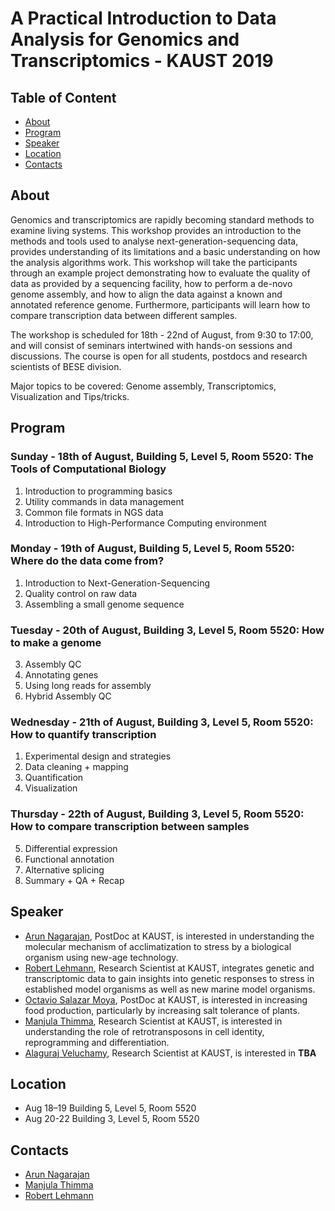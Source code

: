# A Practical Introduction to Data Analysis for Genomics and Transcriptomics - KAUST 2019

## Table of Content
  * [About](https://roblehmann.github.io/hts_workshop2019/#about)
  * [Program](https://roblehmann.github.io/hts_workshop2019/#program)
  * [Speaker](https://roblehmann.github.io/hts_workshop2019/#speaker)
  * [Location](https://roblehmann.github.io/hts_workshop2019/#Location)
  * [Contacts](https://roblehmann.github.io/hts_workshop2019/#Contacts)
  
## About

Genomics and transcriptomics are rapidly becoming standard methods to examine living systems. This workshop provides an introduction to the methods and tools used to analyse next-generation-sequencing data, provides understanding of its limitations and a basic understanding on how the analysis algorithms work. This workshop will take the participants through an example project demonstrating how to evaluate the quality of data as provided by a sequencing facility, how to perform a de-novo genome assembly, and how to align the data against a known and annotated reference genome. Furthermore, participants will learn how to compare transcription data between different samples.

The workshop is scheduled for 18th - 22nd of August, from 9:30 to 17:00, and will consist of seminars intertwined with hands-on sessions and discussions. The course is open for all students, postdocs and research scientists of BESE division.
 
Major topics to be covered: Genome assembly, Transcriptomics, Visualization and Tips/tricks.

## Program
### Sunday - 18th of August, Building 5, Level 5, Room 5520: The Tools of Computational Biology
1. Introduction to programming basics
2. Utility commands in data management
3. Common file formats in NGS data
4. Introduction to High-Performance Computing environment

### Monday - 19th of August, Building 5, Level 5, Room 5520: Where do the data come from?
1. Introduction to Next-Generation-Sequencing
2. Quality control on raw data 
3. Assembling a small genome sequence

### Tuesday - 20th of August, Building 3, Level 5, Room 5520: How to make a genome
3. Assembly QC
4. Annotating genes 
5. Using long reads for assembly
6. Hybrid Assembly QC

### Wednesday - 21th of August, Building 3, Level 5, Room 5520: How to quantify transcription
1. Experimental design and strategies
2. Data cleaning + mapping
3. Quantification
4. Visualization 

### Thursday - 22th of August, Building 3, Level 5, Room 5520: How to compare transcription between samples
5. Differential expression
6. Functional annotation
7. Alternative splicing
8. Summary + QA + Recap

## Speaker
  * [Arun Nagarajan](https://rsrc.kaust.edu.sa/Pages/Nagarajan.aspx), PostDoc at KAUST, is interested in understanding the molecular mechanism of acclimatization to stress by a biological organism using new-age technology. 
  * [Robert Lehmann](https://livingsystems.kaust.edu.sa/Pages/Robert%20Lehmann.aspx), Research Scientist at KAUST, integrates genetic and transcriptomic data to gain insights into genetic responses to stress in established model organisms as well as new marine model organisms.
  * [Octavio Salazar Moya](https://rsrc.kaust.edu.sa/Pages/Salazar%20Moya.aspx), PostDoc at KAUST, is interested in increasing food production, particularly by increasing salt tolerance of plants.
  * [Manjula Thimma](https://livingsystems.kaust.edu.sa/Pages/Thimma.aspx), Research Scientist at KAUST, is interested in understanding the role of retrotransposons in cell identity, reprogramming and differentiation.
  * [Alaguraj Veluchamy](https://chromatin.kaust.edu.sa/Pages/AlagurajVeluchamy.aspx), Research Scientist at KAUST, is interested in **TBA**

## Location
  * Aug 18–19 Building 5, Level 5, Room 5520
  * Aug 20-22 Building 3, Level 5, Room 5520

## Contacts

  * [Arun Nagarajan](arun.nagarajan@kaust.edu.sa)
  * [Manjula Thimma](manjula.thimma@kaust.edu.sa)
  * [Robert Lehmann](robert.lehman@kaust.edu.sa)

